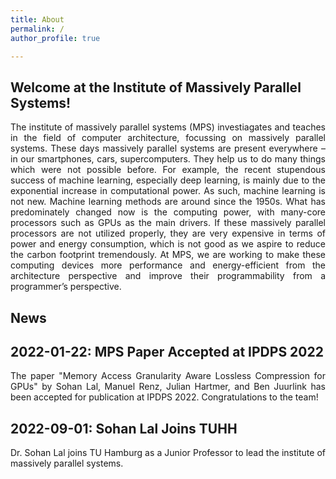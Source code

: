 ```yaml
---
title: About
permalink: /
author_profile: true

---
```


Welcome at the Institute of Massively Parallel Systems!
----
<p align="justify">
The institute of massively parallel systems (MPS) investiagates and teaches in the field of computer architecture, focussing on massively parallel systems.
These days massively parallel systems are present everywhere – in our smartphones, cars, supercomputers. They help us to do many things which were not possible before. For example, the recent stupendous success of machine learning, especially deep learning, is mainly due to the exponential increase in computational power. As such, machine learning is not new. Machine learning methods are around since the 1950s. What has predominately changed now is the computing power, with many-core processors such as GPUs as the main drivers. If these massively parallel processors are not utilized properly, they are very expensive in terms of power and energy consumption, which is not good as we aspire to reduce the carbon footprint tremendously. At MPS, we are working to make these computing devices more performance and energy-efficient from the architecture perspective and improve their programmability from a programmer’s perspective.
</p>

News
----

2022-01-22: MPS Paper Accepted at IPDPS 2022
--
<p align="justify">
The paper "Memory Access Granularity Aware Lossless Compression for GPUs" by Sohan Lal, Manuel Renz, Julian Hartmer, and Ben Juurlink has been accepted for publication at IPDPS 2022. Congratulations to the team!
</p>

2022-09-01: Sohan Lal Joins TUHH
--
<p align="justify">
Dr. Sohan Lal joins TU Hamburg as a Junior Professor to lead the institute of massively parallel systems.
</p>

<!---<span style="color:red;font-size:10px;">This is Red</span>
 <span style="color:red;font-size:6px;">This is Red</span>
--->


